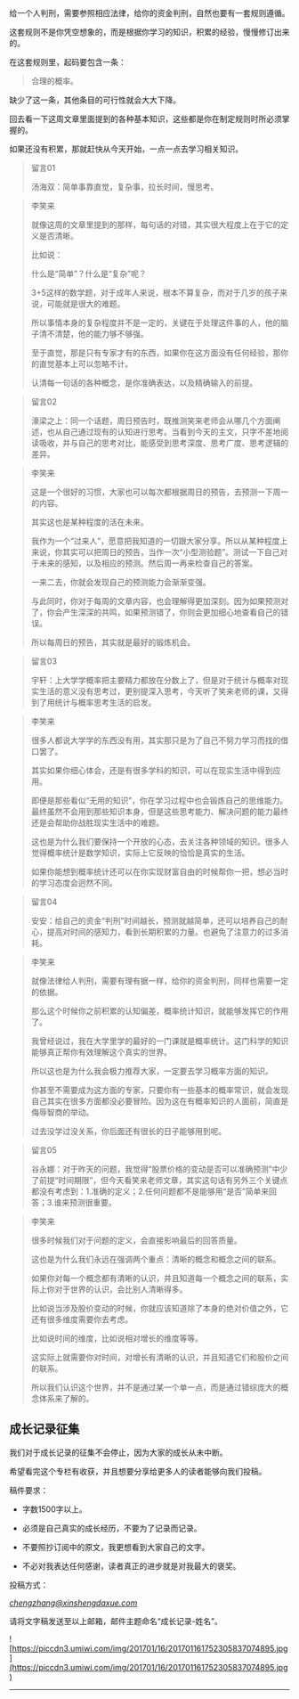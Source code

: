 给一个人判刑，需要参照相应法律，给你的资金判刑，自然也要有一套规则遵循。

这套规则不是你凭空想象的，而是根据你学习的知识，积累的经验，慢慢修订出来的。

在这套规则里，起码要包含一条：

> 合理的概率。

缺少了这一条，其他条目的可行性就会大大下降。

回去看一下这周文章里面提到的各种基本知识，这些都是你在制定规则时所必须掌握的。

如果还没有积累，那就赶快从今天开始，一点一点去学习相关知识。

> 留言01
> 
> 汤海双：简单事靠直觉，复杂事，拉长时间，慢思考。

> 李笑来
> 
> 就像这周的文章里提到的那样，每句话的对错，其实很大程度上在于它的定义是否清晰。
> 
> 比如说：
> 
> 什么是“简单”？什么是“复杂”呢？
> 
> 3+5这样的数学题，对于成年人来说，根本不算复杂，而对于几岁的孩子来说，可能就是很大的难题。
> 
> 所以事情本身的复杂程度并不是一定的，关键在于处理这件事的人，他的脑子清不清楚，他的能力够不够强。
> 
> 至于直觉，那是只有专家才有的东西，如果你在这方面没有任何经验，那你的直觉基本上可以忽略不计。
> 
> 认清每一句话的各种概念，是你准确表达，以及精确输入的前提。

> 留言02
> 
> 濠梁之上：同一个话题，周日预告时，既推测笑来老师会从哪几个方面阐述，也从自己通过现有的认知进行思考。当看到今天的主文，只字不差地阅读吸收，并与自己的思考对比，能感受到思考深度、思考广度、思考逻辑的差异。

> 李笑来
> 
> 这是一个很好的习惯，大家也可以每次都根据周日的预告，去预测一下周一的内容。
> 
> 其实这也是某种程度的活在未来。
> 
> 我作为一个“过来人”，愿意把我知道的一切跟大家分享。所以从某种程度上来说，你其实可以把周日的预告，当作一次“小型测验题”。测试一下自己对于未来的感知，以及相应的预测。然后周一再来检查自己的答案。
> 
> 一来二去，你就会发现自己的预测能力会渐渐变强。
> 
> 与此同时，你对于每周的文章内容，也会理解得更加深刻。因为如果预测对了，你会产生深深的共鸣，如果预测错了，你则会更加细心地查看自己的错误。
> 
> 所以每周日的预告，其实就是最好的锻炼机会。

> 留言03
> 
> 宇轩：上大学学概率把主要精力都放在分数上了，但是对于统计与概率对现实生活的意义没有思考过，更别提深入思考，今天听了笑来老师的课，又得到了用统计与概率思考生活的启发。

> 李笑来
> 
> 很多人都说大学学的东西没有用，其实那只是为了自己不努力学习而找的借口罢了。
> 
> 其实如果你细心体会，还是有很多学科的知识，可以在现实生活中得到应用。
> 
> 即便是那些看似“无用的知识”，你在学习过程中也会锻炼自己的思维能力。最终虽然不会用到那些知识本身，但是这些思考能力、解决问题的能力最终还是会帮助你战胜现实生活中的难题。
> 
> 这也是为什么我们要保持一个开放的心态，去关注各种领域的知识。很多人觉得概率统计是数学知识，实际上它反映的恰恰是真实的生活。
> 
> 如果你能想到概率统计还可以在你实现财富自由的时候帮你一把，想必当时的学习态度会迥然不同。

> 留言04
> 
> 安安：给自己的资金“判刑”时间越长，预测就越简单，还可以培养自己的耐心，提高对时间的感知力，看到长期积累的力量。也避免了注意力的过多消耗。

> 李笑来
> 
> 就像法律给人判刑，需要有理有据一样，给你的资金判刑，同样也需要一定的依据。
> 
> 那么这个时候你之前积累的认知偏差，概率统计知识，就能够发挥它的作用了。
> 
> 我曾经说过，我在大学里学的最好的一门课就是概率统计。这门科学的知识能够真正帮你有效理解这个真实的世界。
> 
> 所以这也是为什么我会极力推荐大家，一定要去学习概率方面的知识。
> 
> 你甚至不需要成为这方面的专家，只要你有一些基本的概率常识，就会发现自己其实在很多方面都没必要冒险。因为这在有概率知识的人面前，简直是侮辱智商的举动。
> 
> 过去没学过没关系，你后面还有很长的日子能够用到呢。

> 留言05
> 
> 谷永娜：对于昨天的问题，我觉得“股票价格的变动是否可以准确预测”中少了前提“时间期限”，但今天看笑来老师文章，其实这句话有另外三个关键点都没有考虑到：1.准确的定义；2.任何问题都不是能够用“是否”简单来回答；3.谁来预测很重要。

> 李笑来
> 
> 很多时候我们对于问题的定义，会直接影响最后的回答质量。
> 
> 这也是为什么我们永远在强调两个重点：清晰的概念和概念之间的联系。
> 
> 如果你对每一个概念都有清晰的认识，并且知道每一个概念之间的联系，实际上你对于世界的认识，会比别人清晰得多。
> 
> 比如说当涉及股价变动的时候，你就应该知道除了本身的绝对价值之外，它还有很多维度需要你去考虑。
> 
> 比如说时间的维度，比如说相对增长的维度等等。
> 
> 这实际上就需要你对时间，对增长有清晰的认识，并且知道它们和股价之间的联系。
> 
> 所以我们认识这个世界，并不是通过某一个单一点，而是通过错综庞大的概念体系来了解的。

## 成长记录征集

我们对于成长记录的征集不会停止，因为大家的成长从未中断。

希望看完这个专栏有收获，并且想要分享给更多人的读者能够向我们投稿。

稿件要求：

* 字数1500字以上。

* 必须是自己真实的成长经历，不要为了记录而记录。

* 不要照抄订阅中的原文，我更想看到大家自己的文字。

* 不必对我表达任何感谢，读者真正的进步就是对我最大的褒奖。

投稿方式：

 *chengzhang@xinshengdaxue.com*

请将文字稿发送至以上邮箱，邮件主题命名“成长记录-姓名”。

![https://piccdn3.umiwi.com/img/201701/16/201701161752305837074895.jpg](https://piccdn3.umiwi.com/img/201701/16/201701161752305837074895.jpg)

---
